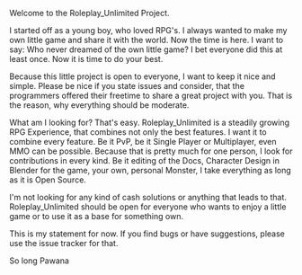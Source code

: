 Welcome to the Roleplay_Unlimited Project.


I started off as a young boy, who loved RPG's. I always wanted to make my own little game and share it with the world. Now the time is here.
I want to say: Who never dreamed of the own little game? I bet everyone did this at least once. Now it is time to do your best.

Because this little project is open to everyone, I want to keep it nice and simple. Please be nice if you state issues and consider, that the programmers offered their freetime to share a great project with you. 
That is the reason, why everything should be moderate.

What am I looking for?
That's easy. Roleplay_Unlimited is a steadily growing RPG Experience, that combines not only the best features. I want it to combine every feature. Be it PvP, be it Single Player or Multiplayer, even MMO can be possible.
Because that is pretty much for one person, I look for contributions in every kind. Be it editing of the Docs, Character Design in Blender for the game, your own, personal Monster, I take everything as long as it is Open Source.

I'm not looking for any kind of cash solutions or anything that leads to that. Roleplay_Unlimited should be open for everyone who wants to enjoy a little game or to use it as a base for something own.

This is my statement for now. 
If you find bugs or have suggestions, please use the issue tracker for that. 

So long
Pawana
